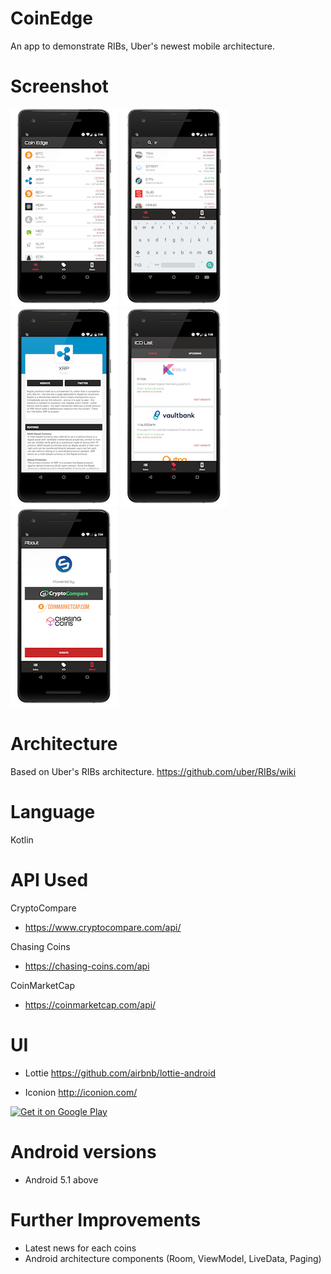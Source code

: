 # CoinEdge
An app to demonstrate RIBs, Uber's newest mobile architecture.

# Screenshot
![Alt text](/screenshots/coin_list_.png?raw=true "Screenshot")
![Alt text](/screenshots/search_coin_.png?raw=true "Screenshot")
![Alt text](/screenshots/coin_details_.png?raw=true "Screenshot")
![Alt text](/screenshots/ico_list_.png?raw=true "Screenshot")
![Alt text](/screenshots/settings_.png?raw=true "Screenshot")

# Architecture 
Based on Uber's RIBs architecture.
https://github.com/uber/RIBs/wiki

# Language
Kotlin

# API Used
CryptoCompare
- https://www.cryptocompare.com/api/

Chasing Coins
- https://chasing-coins.com/api

CoinMarketCap
- https://coinmarketcap.com/api/

# UI
 - Lottie
https://github.com/airbnb/lottie-android

 - Iconion
 http://iconion.com/
 
<a href='https://play.google.com/store/apps/details?id=com.teamdecano.cryptocoin&pcampaignid=MKT-Other-global-all-co-prtnr-py-PartBadge-Mar2515-1'><img alt='Get it on Google Play' src='https://play.google.com/intl/en_us/badges/images/generic/en_badge_web_generic.png'/></a>
 
# Android versions
- Android 5.1 above

# Further Improvements
- Latest news for each coins
- Android architecture components (Room, ViewModel, LiveData, Paging)
